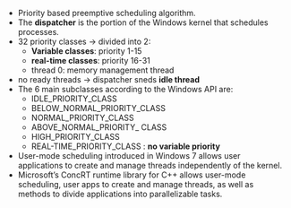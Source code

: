 - Priority based preemptive scheduling algorithm.
- The **dispatcher** is the portion of the Windows kernel that schedules processes.
- 32 priority classes -> divided into 2:
	- **Variable classes**: priority 1-15
	- **real-time classes**: priority 16-31
	- thread 0: memory management thread
- no ready threads -> dispatcher sneds **idle thread**
- The 6 main subclasses according to the Windows API are:
	- IDLE_PRIORITY_CLASS
	- BELOW_NORMAL_PRIORITY_CLASS
	- NORMAL_PRIORITY_CLASS
	- ABOVE_NORMAL_PRIORITY_ CLASS
	- HIGH_PRIORITY_CLASS
	- REAL-TIME_PRIORITY_CLASS : **no variable priority**
- User-mode scheduling introduced in Windows 7 allows user applications to create and manage threads independently of the kernel.
- Microsoft’s ConcRT runtime library for C++ allows user-mode scheduling, user apps to create and manage threads, as well as methods to divide applications into parallelizable tasks.